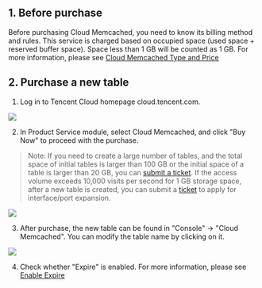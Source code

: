 ## 1. Before purchase
Before purchasing Cloud Memcached, you need to know its billing method and rules. This service is charged based on occupied space (used space + reserved buffer space). Space less than 1 GB will be counted as 1 GB. For more information, please see [Cloud Memcached Type and Price](/doc/product/241/类型及价格)


## 2. Purchase a new table
1. Log in to Tencent Cloud homepage cloud.tencent.com.

![](https://qzonestyle.gtimg.cn/qzone/vas/opensns/res/img/NoSQLBuy1.png)

2. In Product Service module, select Cloud Memcached, and click "Buy Now" to proceed with the purchase.

>Note: If you need to create a large number of tables, and the total space of initial tables is larger than 100 GB or the initial space of a table is larger than 20 GB, you can [submit a ticket](http://console.cloud.tencent.com/ticket). If the access volume exceeds 10,000 visits per second for 1 GB storage space, after a new table is created, you can submit a [ticket](/doc/product/282/联系我们#4-开发者运维需求申请) to apply for interface/port expansion.

![](https://qzonestyle.gtimg.cn/qzone/vas/opensns/res/img/NoSQLBuy2.jpg)

3. After purchase, the new table can be found in "Console" -> "Cloud Memcached". You can modify the table name by clicking on it.

![](https://qzonestyle.gtimg.cn/qzone/vas/opensns/res/img/NoSQLBuy3.png)

4. Check whether "Expire" is enabled. For more information, please see [Enable Expire](/doc/product/241/云缓存Memcached管理#5-开启expire过期删除)
